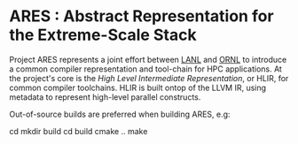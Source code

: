 ARES : Abstract Representation for the Extreme-Scale Stack
==========================================================

Project ARES represents a joint effort between [LANL](https://www.lanl.gov/) and
[ORNL](https://www.lanl.gov/) to introduce a common compiler representation and
tool-chain for HPC applications. At the project's core is the *High Level
Intermediate Representation*, or HLIR, for common compiler toolchains. HLIR is
built ontop of the LLVM IR, using metadata to represent high-level parallel
constructs.

Out-of-source builds are preferred when building ARES, e.g:

  cd <ARES path>
  mkdir build
  cd build
  cmake ..
  make
